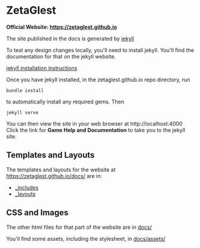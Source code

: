# ZetaGlest

**Official Website: https://zetaglest.github.io**

The site published in the docs is generated by [jekyll](https://jekyllrb.com/)

To test any design changes locally, you'll need to install jekyll.
You'll find the documentation for that on the jekyll website.

[jekyll installation instructions](https://jekyllrb.com/docs/installation/)

Once you have jekyll installed, in the zetaglest.github.io repo
directory, run

    bundle install
    
to automatically install any required gems. Then

    jekyll serve

You can then view the site in your web browser at http://localhost:4000
Click the link for **Game Help and Documentation** to take you to the
jekyll site.

## Templates and Layouts

The templates and layouts for the website at https://zetaglest.github.io/docs/
are in:

 * [_includes](https://github.com/ZetaGlest/zetaglest.github.io/tree/master/_includes)
 * [_layouts](https://github.com/ZetaGlest/zetaglest.github.io/tree/master/_layouts)

## CSS and Images

The other html files for that part of the website are in
[docs/](https://github.com/ZetaGlest/zetaglest.github.io/tree/master/docs)

You'll find some assets, including the stylesheet, in [docs/assets/](https://github.com/ZetaGlest/zetaglest.github.io/tree/master/docs/assets)
